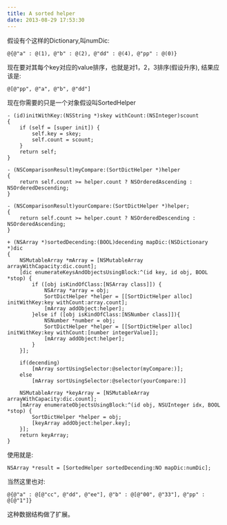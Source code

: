 ```yaml
---
title: A sorted helper
date: 2013-08-29 17:53:30
---
```


假设有个这样的Dictionary,叫numDic:

	@{@"a" : @(1), @"b" : @(2), @"dd" : @(4), @"pp" : @(0)}

现在要对其每个key对应的value排序，也就是对1，2，3排序(假设升序), 结果应该是:

	@[@"pp", @"a", @"b", @"dd"]

现在你需要的只是一个对象假设叫SortedHelper

	- (id)initWithKey:(NSString *)skey withCount:(NSInteger)scount
	{
	    if (self = [super init]) {
	        self.key = skey;
	        self.count = scount;
	    }
	    return self;
	}

	- (NSComparisonResult)myCompare:(SortDictHelper *)helper
	{
	    return self.count >= helper.count ? NSOrderedAscending : NSOrderedDescending;
	}

	- (NSComparisonResult)yourCompare:(SortDictHelper *)helper;
	{
	    return self.count >= helper.count ? NSOrderedDescending : NSOrderedAscending;
	}

	+ (NSArray *)sortedDecending:(BOOL)decending mapDic:(NSDictionary *)dic
	{
	    NSMutableArray *mArray = [NSMutableArray arrayWithCapacity:dic.count];
	    [dic enumerateKeysAndObjectsUsingBlock:^(id key, id obj, BOOL *stop) {
	        if ([obj isKindOfClass:[NSArray class]]) {
	            NSArray *array = obj;
	            SortDictHelper *helper = [[SortDictHelper alloc] initWithKey:key withCount:array.count];
	            [mArray addObject:helper];
	        }else if ([obj isKindOfClass:[NSNumber class]]){
	            NSNumber *number = obj;
	            SortDictHelper *helper = [[SortDictHelper alloc] initWithKey:key withCount:[number integerValue]];
	            [mArray addObject:helper];
	        }
	    }];

	    if(decending)
	    	[mArray sortUsingSelector:@selector(myCompare:)];
	    else
	    	[mArray sortUsingSelector:@selector(yourCompare:)]

	    NSMutableArray *keyArray = [NSMutableArray arrayWithCapacity:dic.count];
	    [mArray enumerateObjectsUsingBlock:^(id obj, NSUInteger idx, BOOL *stop) {
	        SortDictHelper *helper = obj;
	        [keyArray addObject:helper.key];
	    }];
	    return keyArray;
	}

使用就是:

	NSArray *result = [SortedHelper sortedDecending:NO mapDic:numDic];

当然这里也对:

	@{@"a" : @[@"cc", @"dd", @"ee"], @"b" : @[@"00", @"33"], @"pp" : @[@"1"]}

这种数据结构做了扩展。
